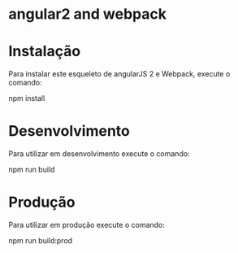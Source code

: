 # angular2 and webpack

# Instalação

Para instalar este esqueleto de angularJS 2 e Webpack, execute o comando:

npm install

# Desenvolvimento

Para utilizar em desenvolvimento execute o comando:

npm run build

# Produção

Para utilizar em produção execute o comando:

npm run build:prod




